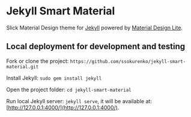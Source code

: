 # Jekyll Smart Material

Slick Material Design theme for [Jekyll](https://jekyllrb.com/) powered by [Material Design Lite](http://www.getmdl.io/index.html).

## Local deployment for development and testing

Fork or clone the project: `https://github.com/ssokurenko/jekyll-smart-material.git`

Install Jekyll: `sudo gem install jekyll`

Open the project folder: `cd jekyll-smart-material`

Run local Jekyll server: `jekyll serve`, it will be available at: [http://127.0.0.1:4000/](http://127.0.0.1:4000/).

